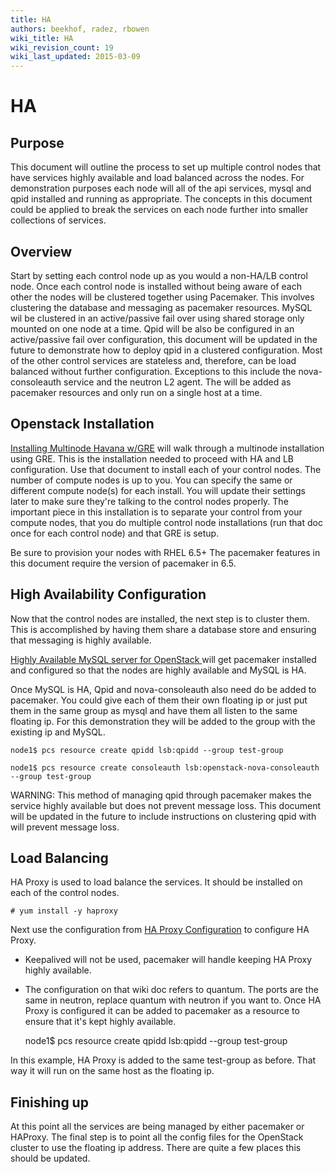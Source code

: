 ```yaml
---
title: HA
authors: beekhof, radez, rbowen
wiki_title: HA
wiki_revision_count: 19
wiki_last_updated: 2015-03-09
---
```


# HA

## Purpose

This document will outline the process to set up multiple control nodes that have services highly available and load balanced across the nodes. For demonstration purposes each node will all of the api services, mysql and qpid installed and running as appropriate. The concepts in this document could be applied to break the services on each node further into smaller collections of services.

## Overview

Start by setting each control node up as you would a non-HA/LB control node. Once each control node is installed without being aware of each other the nodes will be clustered together using Pacemaker. This involves clustering the database and messaging as pacemaker resources. MySQL wil be clustered in an active/passive fail over using shared storage only mounted on one node at a time. Qpid will be also be configured in an active/passive fail over configuration, this document will be updated in the future to demonstrate how to deploy qpid in a clustered configuration. Most of the other control services are stateless and, therefore, can be load balanced without further configuration. Exceptions to this include the nova-consoleauth service and the neutron L2 agent. The will be added as pacemaker resources and only run on a single host at a time.

## Openstack Installation

[ Installing Multinode Havana w/GRE](GettingStartedHavana_w_GRE) will walk through a multinode installation using GRE. This is the installation needed to proceed with HA and LB configuration. Use that document to install each of your control nodes. The number of compute nodes is up to you. You can specify the same or different compute node(s) for each install. You will update their settings later to make sure they're talking to the control nodes properly. The important piece in this installation is to separate your control from your compute nodes, that you do multiple control node installations (run that doc once for each control node) and that GRE is setup.

Be sure to provision your nodes with RHEL 6.5+
The pacemaker features in this document require the version of pacemaker in 6.5.

## High Availability Configuration

Now that the control nodes are installed, the next step is to cluster them. This is accomplished by having them share a database store and ensuring that messaging is highly available.

[ Highly Available MySQL server for OpenStack ](Highly_Available_MySQL_server_for_OpenStack) will get pacemaker installed and configured so that the nodes are highly available and MySQL is HA.

Once MySQL is HA, Qpid and nova-consoleauth also need do be added to pacemaker. You could give each of them their own floating ip or just put them in the same group as mysql and have them all listen to the same floating ip. For this demonstration they will be added to the group with the existing ip and MySQL.

    node1$ pcs resource create qpidd lsb:qpidd --group test-group

    node1$ pcs resource create consoleauth lsb:openstack-nova-consoleauth --group test-group

WARNING: This method of managing qpid through pacemaker makes the service highly available but does not prevent message loss. This document will be updated in the future to include instructions on clustering qpid with will prevent message loss.

## Load Balancing

HA Proxy is used to load balance the services. It should be installed on each of the control nodes.

    # yum install -y haproxy

Next use the configuration from [ HA Proxy Configuration](Load_Balance_OpenStack_API#HAProxy) to configure HA Proxy.
* Keepalived will not be used, pacemaker will handle keeping HA Proxy highly available.
* The configuration on that wiki doc refers to quantum. The ports are the same in neutron, replace quantum with neutron if you want to.
 Once HA Proxy is configured it can be added to pacemaker as a resource to ensure that it's kept highly available.

    node1$ pcs resource create qpidd lsb:qpidd --group test-group

In this example, HA Proxy is added to the same test-group as before. That way it will run on the same host as the floating ip.

## Finishing up

At this point all the services are being managed by either pacemaker or HAProxy. The final step is to point all the config files for the OpenStack cluster to use the floating ip address. There are quite a few places this should be updated.
